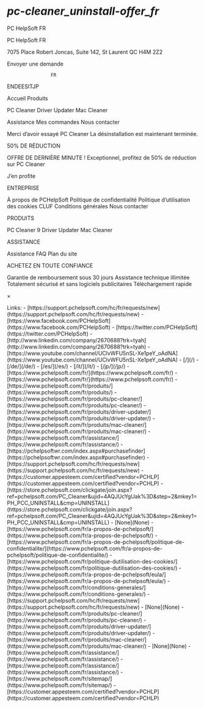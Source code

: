# _pc-cleaner_uninstall-offer_fr_

<p>PC HelpSoft FR</p>
<p>PC HelpSoft FR</p>
<p>7075 Place Robert Joncas, Suite 142, St Laurent QC H4M 2Z2</p>
<p>Envoyer une demande</p>
<pre><code>                FR
</code></pre>
<p>ENDEESITJP </p>
<p>Accueil
Produits</p>
<p>PC Cleaner
Driver Updater
Mac Cleaner</p>
<p>Assistance
Mes commandes
Nous contacter</p>
<p>Merci d’avoir essayé PC Cleaner
La désinstallation est maintenant terminée.</p>
<p>50%
DE RÉDUCTION</p>
<p>OFFRE DE DERNIÈRE MINUTE !
Exceptionnel, profitez de 50% de réduction sur PC Cleaner</p>
<p>J’en profite</p>
<p>ENTREPRISE</p>
<p>À propos de PCHelpSoft
Politique de confidentialité
Politique d’utilisation des cookies
CLUF
Conditions générales
Nous contacter</p>
<p>PRODUITS</p>
<p>PC Cleaner 9
Driver Updater
Mac Cleaner</p>
<p>ASSISTANCE</p>
<p>Assistance
FAQ
Plan du site</p>
<p>ACHETEZ EN TOUTE CONFIANCE</p>
<p>Garantie de remboursement sous 30 jours
Assistance technique illimitée
Totalement sécurisé et sans logiciels publicitaires
Téléchargement rapide</p>
<p>×</p>
Links:
- [https://support.pchelpsoft.com/hc/fr/requests/new](https://support.pchelpsoft.com/hc/fr/requests/new)
- [https://www.facebook.com/PCHelpSoft](https://www.facebook.com/PCHelpSoft)
- [https://twitter.com/PCHelpSoft](https://twitter.com/PCHelpSoft)
- [http://www.linkedin.com/company/2670688?trk=tyah](http://www.linkedin.com/company/2670688?trk=tyah)
- [https://www.youtube.com/channel/UClvWFU5nSL-Xe1peY_oAdNA](https://www.youtube.com/channel/UClvWFU5nSL-Xe1peY_oAdNA)
- [/](/)
- [/de/](/de/)
- [/es/](/es/)
- [/it/](/it/)
- [/jp/](/jp/)
- [https://www.pchelpsoft.com/fr/](https://www.pchelpsoft.com/fr/)
- [https://www.pchelpsoft.com/fr/](https://www.pchelpsoft.com/fr/)
- [https://www.pchelpsoft.com/fr/produits/](https://www.pchelpsoft.com/fr/produits/)
- [https://www.pchelpsoft.com/fr/produits/pc-cleaner/](https://www.pchelpsoft.com/fr/produits/pc-cleaner/)
- [https://www.pchelpsoft.com/fr/produits/driver-updater/](https://www.pchelpsoft.com/fr/produits/driver-updater/)
- [https://www.pchelpsoft.com/fr/produits/mac-cleaner/](https://www.pchelpsoft.com/fr/produits/mac-cleaner/)
- [https://www.pchelpsoft.com/fr/assistance/](https://www.pchelpsoft.com/fr/assistance/)
- [https://pchelpsoftwr.com/index.aspx#purchasefinder](https://pchelpsoftwr.com/index.aspx#purchasefinder)
- [https://support.pchelpsoft.com/hc/fr/requests/new](https://support.pchelpsoft.com/hc/fr/requests/new)
- [https://customer.appesteem.com/certified?vendor=PCHLP](https://customer.appesteem.com/certified?vendor=PCHLP)
- [https://store.pchelpsoft.com/clickgate/join.aspx?ref=pchelpsoft.com/PC_Cleaner&ujid=4AQJUcYgUak%3D&step=2&mkey1=PH_PCC_UNINSTALL&cmp=UNINSTALL](https://store.pchelpsoft.com/clickgate/join.aspx?ref=pchelpsoft.com/PC_Cleaner&ujid=4AQJUcYgUak%3D&step=2&mkey1=PH_PCC_UNINSTALL&cmp=UNINSTALL)
- [None](None)
- [https://www.pchelpsoft.com/fr/a-propos-de-pchelpsoft/](https://www.pchelpsoft.com/fr/a-propos-de-pchelpsoft/)
- [https://www.pchelpsoft.com/fr/a-propos-de-pchelpsoft/politique-de-confidentialite/](https://www.pchelpsoft.com/fr/a-propos-de-pchelpsoft/politique-de-confidentialite/)
- [https://www.pchelpsoft.com/fr/politique-dutilisation-des-cookies/](https://www.pchelpsoft.com/fr/politique-dutilisation-des-cookies/)
- [https://www.pchelpsoft.com/fr/a-propos-de-pchelpsoft/eula/](https://www.pchelpsoft.com/fr/a-propos-de-pchelpsoft/eula/)
- [https://www.pchelpsoft.com/fr/conditions-generales/](https://www.pchelpsoft.com/fr/conditions-generales/)
- [https://support.pchelpsoft.com/hc/fr/requests/new](https://support.pchelpsoft.com/hc/fr/requests/new)
- [None](None)
- [https://www.pchelpsoft.com/fr/produits/pc-cleaner/](https://www.pchelpsoft.com/fr/produits/pc-cleaner/)
- [https://www.pchelpsoft.com/fr/produits/driver-updater/](https://www.pchelpsoft.com/fr/produits/driver-updater/)
- [https://www.pchelpsoft.com/fr/produits/mac-cleaner/](https://www.pchelpsoft.com/fr/produits/mac-cleaner/)
- [None](None)
- [https://www.pchelpsoft.com/fr/assistance/](https://www.pchelpsoft.com/fr/assistance/)
- [https://www.pchelpsoft.com/fr/assistance/](https://www.pchelpsoft.com/fr/assistance/)
- [https://www.pchelpsoft.com/fr/sitemap/](https://www.pchelpsoft.com/fr/sitemap/)
- [https://customer.appesteem.com/certified?vendor=PCHLP](https://customer.appesteem.com/certified?vendor=PCHLP)